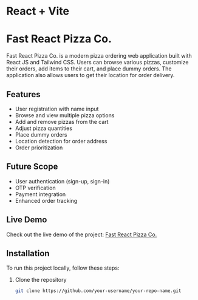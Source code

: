 # React + Vite

# Fast React Pizza Co.

Fast React Pizza Co. is a modern pizza ordering web application built with React JS and Tailwind CSS. Users can browse various pizzas, customize their orders, add items to their cart, and place dummy orders. The application also allows users to get their location for order delivery.

## Features

- User registration with name input
- Browse and view multiple pizza options
- Add and remove pizzas from the cart
- Adjust pizza quantities
- Place dummy orders
- Location detection for order address
- Order prioritization

## Future Scope

- User authentication (sign-up, sign-in)
- OTP verification
- Payment integration
- Enhanced order tracking

## Live Demo

Check out the live demo of the project: [Fast React Pizza Co.](https://yourpizza-job34hfqn-piyushdana11-gmailcoms-projects.vercel.app/cart)

## Installation

To run this project locally, follow these steps:

1. Clone the repository
   ```bash
   git clone https://github.com/your-username/your-repo-name.git
